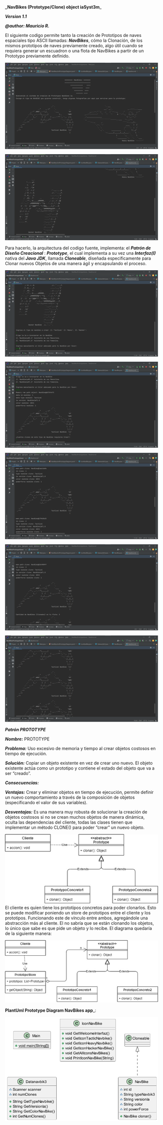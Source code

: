 **_NavBikes (Prototype/Clone) object iaSyst3m**_ 

**_Version 1.1_**

**_@author: Mauricio R._**

El siguiente codigo permite tanto la creación de Prototipos de naves espaciales tipo ASCII llamadas: **_NavBikes_**, cómo la Clonación, de los mismos prototipos de naves previamente creado, algo útil cuando se requiera generar un escuadron o una flota de NavBikes a partir de un Prototypo previamente definido.

![img_4.png](img_4.png)

![img_5.png](img_5.png)

Para hacerlo, la arquitectura del codigo fuente, implementa: el **_Patrón de Diseño Creacional_** : **_Prototype_**, el cual implementa a su vez una **_Interfaz(I)_** nativa del **_Java JDK_**, llamada **_Cloneable_**, diseñada especificamente para Clonar nuevos Objetos de una manera ágil y encapsulando el proceso.

![img_6.png](img_6.png)

![img_7.png](img_7.png)

![img_8.png](img_8.png)

![img_10.png](img_10.png)

![img_9.png](img_9.png)

**_Patrón PROTOTYPE_**

**_Nombre:_** PROTOTYPE

_**Problema:**_ Uso excesivo de memoria y tiempo al crear objetos costosos en tiempo de ejecución.

**_Solución:_** Copiar un objeto existente en vez de crear uno nuevo. El objeto existente actúa como un prototipo y contiene el estado del objeto que va a ser “creado”.

**_Consecuencias:_**

**_Ventajas:_** Crear y eliminar objetos en tiempo de ejecución, permite definir un nuevo comportamiento a través de la composición de objetos (especificando el valor de sus variables).

**_Desventajas:_** Es una manera muy robusta de solucionar la creación de objetos costosos si no se crean muchos objetos de manera dinámica, oculta las dependencias del cliente, todas las clases tienen que implementar un método CLONE() para poder “crear” un nuevo objeto.

![img.png](img.png)
El cliente es quien tiene los prototipos concretos para poder clonarlos. Esto se puede modificar poniendo un store de prototipos entre el cliente y los prototipos. Funcionando este de vínculo entre ambos, agregándole una abstracción más al cliente. El no sabría que se están clonando los objetos, lo único que sabe es que pide un objeto y lo recibe. El diagrama quedaría de la siguiente manera:

![img_1.png](img_1.png)

**PlantUml Prototype Diagram NavBikes app**_: 

![img_3.png](img_3.png)
